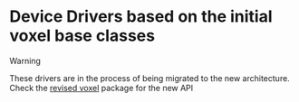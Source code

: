 # Device Drivers based on the initial voxel base classes

>[!Warning]
>These drivers are in the process of being migrated to the new architecture.
>Check the [revised voxel](/python/voxel) package for the new API
